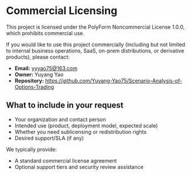 # Commercial Licensing

This project is licensed under the PolyForm Noncommercial License 1.0.0, which prohibits commercial use.

If you would like to use this project commercially (including but not limited to internal business operations, SaaS, on-prem distributions, or derivative products), please contact:

- **Email:** yyyao75@163.com
- **Owner:** Yuyang Yao
- **Repository:** https://github.com/Yuyang-Yao75/Scenario-Analysis-of-Options-Trading

## What to include in your request
- Your organization and contact person
- Intended use (product, deployment model, expected scale)
- Whether you need sublicensing or redistribution rights
- Desired support/SLA (if any)

We typically provide:
- A standard commercial license agreement
- Optional support tiers and security review assistance
